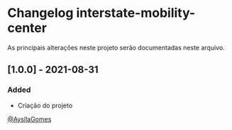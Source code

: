 # Changelog interstate-mobility-center

As principais alterações neste projeto serão documentadas neste arquivo.

<!--
    Types of changes
    #### Added - for new features.
    #### Changed - for changes in existing functionality.
    #### Deprecated - for soon-to-be removed features.
    #### Removed - for now removed features.
    #### Fixed - for any bug fixes.
    #### Security - in case of vulnerabilities.
-->

## [1.0.0] - 2021-08-31
### Added
- Criação do projeto

[@AysllaGomes](https://github.com/AysllaGomes)
